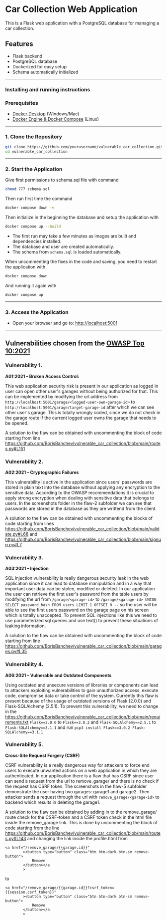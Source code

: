 # Car Collection Web Application

This is a Flask web application with a PostgreSQL database for managing a car collection.

## Features

- Flask backend
- PostgreSQL database
- Dockerized for easy setup
- Schema automatically initialized

---

### Installing and running instructions

### Prerequisites

- [Docker Desktop](https://www.docker.com/products/docker-desktop/) (Windows/Mac)
- [Docker Engine & Docker Compose](https://docs.docker.com/engine/install/) (Linux)

---

### 1. Clone the Repository

```bash
git clone https://github.com/yourusername/vulnerable_car_collection.git
cd vulnerable_car_collection
```

---

### 2. Start the Application
Give first permissions to schema.sql file with command
```bash
chmod 777 schema.sql
```
Then run first time the command 
```bash
docker compose down -v
```
Then initialize in the beginning the database and setup the application with
```bash
docker compose up --build
```

- The first run may take a few minutes as images are built and dependencies installed.
- The database and user are created automatically.
- The schema from `schema.sql` is loaded automatically.

When uncommenting the fixes in the code and saving, you need to restart the application with 
```bash
docker compose down
```
And running it again with 
```bash
docker compose up
```
---

### 3. Access the Application

- Open your browser and go to: [http://localhost:5001](http://localhost:5001)

---

## Vulnerabilities chosen from the [OWASP Top 10:2021](https://owasp.org/Top10/)

### Vulnerability 1.

**A01:2021 – Broken Access Control:**

This web application security risk is present in our application as logged in user can open other user's garages without being authorized for that. This can be implemented by modifying the url address from `http://localhost:5001/garage/<logged-user-own-garage-id>` to `http://localhost:5001/garage/target-garage-id` after which we can see other user's garage. This is totally wrongly coded, since we do not check in the garage route if the current logged user owns the garage that needs to be opened.

A solution to the flaw can be obtained with uncommenting the block of code starting from line https://github.com/BorisBanchev/vulnerable_car_collection/blob/main/routes.py#L151

### Vulnerability 2.

**A02:2021 – Cryptographic Failures**

This vulnerability is active in the application since users' passwords are stored in plain text into the database without applying any encryption to the sensitive data. According to the OWASP recommendations it is crucial to apply strong encryption when dealing with sensitive data that belongs to users. In the screenshots folder in the flaw-2 subfolder we can see that passwords are stored in the database as they are writtend from the client.

A solution to the flaw can be obtained with uncommenting the blocks of code starting from lines https://github.com/BorisBanchev/vulnerable_car_collection/blob/main/validate.py#L68 and https://github.com/BorisBanchev/vulnerable_car_collection/blob/main/signup.py#L7

### Vulnerability 3.

**A03:2021 – Injection**

SQL injection vulnerability is really dangerous security leak in the web application since it can lead to database manipulation and in a way that important user data can be stolen, modified or deleted. In our application the user can retrieve the first user's password from the table users by modifying the url from `/garage/<garage-id>` to `/garage/<garage-id> UNION SELECT password_hash FROM users LIMIT 1 OFFSET 0 --` so the user will be able to see the first users password on the garage page on his screen which is totally unaccepted. To prevent SQL injections like this we need to use parameterized sql queries and use text() to prevent these situations of leaking information.

A solution to the flaw can be obtained with uncommenting the block of code starting from line https://github.com/BorisBanchev/vulnerable_car_collection/blob/main/garages.py#L35

### Vulnerability 4.

**A06:2021 – Vulnerable and Outdated Components**

Using outdated and unsecure versions of libraries or components can lead to attackers exploiting vulnerabilities to gain unauthorized access, execute code, compromise data or take control of the system. Currently this flaw is present because of the usage of outdated versions of Flask (2.0.0) and Flask-SQLAlchemy (2.5.1). To prevent this vulnerability, we need to change in the https://github.com/BorisBanchev/vulnerable_car_collection/blob/main/requirements.txt `Flask==2.0.0` to `Flask==3.0.2` and `Flask-SQLAlchemy==2.5.1` to `Flask-SQLAlchemy==3.1.1` and run
`pip3 install Flask==3.0.2 Flask-SQLAlchemy==3.1.1`

### Vulnerability 5.

**Cross-Site Request Forgery (CSRF)**

CSRF vulnerability is a really dangerous way for attackers to force end users to execute unwanted actions on a web application in which they are authenticated. In our application there is a flaw that has CSRF since user can send a request from the url to remove_garage/<garage-id> and there is no check if the request has CSRF token. The screenshots in the flaw-5 subfolder demonstrate the user having two garages: garage1 and garage2. Then attacker sends a request through the url with `remove_garage/<garage-id>` to backend which results in deleting the garage1.

A solution to the flaw can be obtained by adding in to the remove_garage/<garage-id> route check for the CSRF-token and a CSRF token check in the html file inside the remove_garage link. This is done by uncommenting the block of code starting from the line https://github.com/BorisBanchev/vulnerable_car_collection/blob/main/routes.py#L143 and changing the link inside the profile.html from

```
<a href="/remove_garage/{{garage.id}}"
        ><button type="button" class="btn btn-dark btn-sm remove-button">
            Remove
        </button></a
        >
```

to

```
<a href="/remove_garage/{{garage.id}}?csrf_token={{session.csrf_token}}"
        ><button type="button" class="btn btn-dark btn-sm remove-button">
            Remove
        </button></a
        >
```
